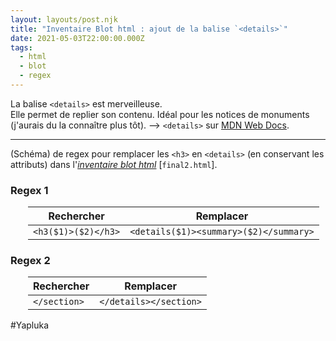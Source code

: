 ```yaml
---
layout: layouts/post.njk
title: "Inventaire Blot html : ajout de la balise `<details>`"
date: 2021-05-03T22:00:00.000Z
tags:
  - html
  - blot
  - regex
---
```



La balise `<details>` est merveilleuse.  
Elle permet de replier son contenu. Idéal pour les notices de monuments (j'aurais du la connaître plus tôt). --> `<details>` sur [MDN Web Docs](https://developer.mozilla.org/fr/docs/Web/HTML/Element/details).

***

(Schéma) de regex pour remplacer les `<h3>` en `<details>` (en conservant les attributs) dans l'[*inventaire blot html*](https://inventaire-blot.netlify.app/final2.html) [`final2.html`].

### Regex 1
<div style="margin-left:2em">

|Rechercher|Remplacer|
|---|---|
|`<h3($1)>($2)</h3>`|`<details($1)><summary>($2)</summary>`|

</div>


### Regex 2
<div style="margin-left:2em">

|Rechercher|Remplacer|
|---|---|
|`</section>`|`</details></section>`|

</div>


#Yapluka